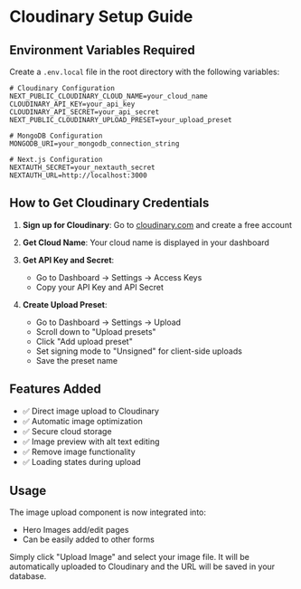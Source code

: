 # Cloudinary Setup Guide

## Environment Variables Required

Create a `.env.local` file in the root directory with the following variables:

```env
# Cloudinary Configuration
NEXT_PUBLIC_CLOUDINARY_CLOUD_NAME=your_cloud_name
CLOUDINARY_API_KEY=your_api_key
CLOUDINARY_API_SECRET=your_api_secret
NEXT_PUBLIC_CLOUDINARY_UPLOAD_PRESET=your_upload_preset

# MongoDB Configuration
MONGODB_URI=your_mongodb_connection_string

# Next.js Configuration
NEXTAUTH_SECRET=your_nextauth_secret
NEXTAUTH_URL=http://localhost:3000
```

## How to Get Cloudinary Credentials

1. **Sign up for Cloudinary**: Go to [cloudinary.com](https://cloudinary.com) and create a free account

2. **Get Cloud Name**: Your cloud name is displayed in your dashboard

3. **Get API Key and Secret**: 
   - Go to Dashboard → Settings → Access Keys
   - Copy your API Key and API Secret

4. **Create Upload Preset**:
   - Go to Dashboard → Settings → Upload
   - Scroll down to "Upload presets"
   - Click "Add upload preset"
   - Set signing mode to "Unsigned" for client-side uploads
   - Save the preset name

## Features Added

- ✅ Direct image upload to Cloudinary
- ✅ Automatic image optimization
- ✅ Secure cloud storage
- ✅ Image preview with alt text editing
- ✅ Remove image functionality
- ✅ Loading states during upload

## Usage

The image upload component is now integrated into:
- Hero Images add/edit pages
- Can be easily added to other forms

Simply click "Upload Image" and select your image file. It will be automatically uploaded to Cloudinary and the URL will be saved in your database. 